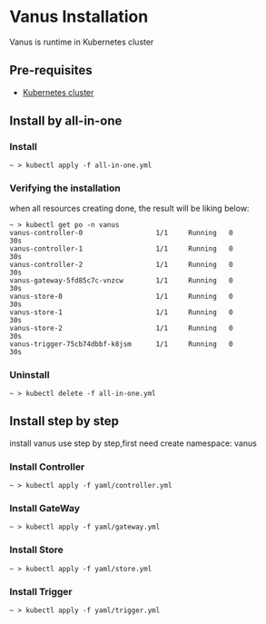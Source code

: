 # Vanus Installation

Vanus is runtime in Kubernetes cluster

## Pre-requisites
- [Kubernetes cluster]( https://kubernetes.io/docs/setup/)

## Install by all-in-one

### Install

```shell
~ > kubectl apply -f all-in-one.yml
```
### Verifying the installation
when all resources creating done, the result will be liking below:
```shell
~ > kubectl get po -n vanus
vanus-controller-0                  1/1     Running   0             30s
vanus-controller-1                  1/1     Running   0             30s
vanus-controller-2                  1/1     Running   0             30s
vanus-gateway-5fd85c7c-vnzcw        1/1     Running   0             30s
vanus-store-0                       1/1     Running   0             30s
vanus-store-1                       1/1     Running   0             30s
vanus-store-2                       1/1     Running   0             30s
vanus-trigger-75cb74dbbf-k8jsm      1/1     Running   0             30s
```

### Uninstall

```shell
~ > kubectl delete -f all-in-one.yml
```

## Install step by step

install vanus use step by step,first need create namespace: vanus

### Install Controller
```shell
~ > kubectl apply -f yaml/controller.yml
```

### Install GateWay
```shell
~ > kubectl apply -f yaml/gateway.yml
```

### Install Store
```shell
~ > kubectl apply -f yaml/store.yml
```

### Install Trigger
```shell
~ > kubectl apply -f yaml/trigger.yml
```
